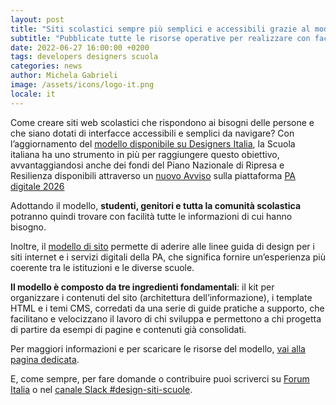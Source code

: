 ```yaml
---
layout: post
title: "Siti scolastici sempre più semplici e accessibili grazie al modello aggiornato di Designers Italia"
subtitle: "Pubblicate tutte le risorse operative per realizzare con facilità esperienze digitali semplici e moderne per la comunità scolastica"
date: 2022-06-27 16:00:00 +0200
tags: developers designers scuola
categories: news
author: Michela Gabrieli
image: /assets/icons/logo-it.png
locale: it
---
```

Come creare siti web scolastici che rispondono ai bisogni delle persone e che siano dotati di interfacce accessibili e semplici da navigare? Con l’aggiornamento del [modello disponibile su Designers Italia](https://designers.italia.it/modello/scuole/), la Scuola italiana ha uno strumento in più per raggiungere questo obiettivo, avvantaggiandosi anche dei fondi del Piano Nazionale di Ripresa e Resilienza disponibili attraverso un [nuovo Avviso](https://areariservata.padigitale2026.gov.it/Pa_digitale2026_dettagli_avviso?id=a017Q00000ocbtrQAA) sulla piattaforma [PA digitale 2026](https://padigitale2026.gov.it/)

Adottando il modello, **studenti, genitori e tutta la comunità scolastica** potranno quindi trovare con facilità tutte le informazioni di cui hanno bisogno.

Inoltre, il [modello di sito](https://designers.italia.it/modello/scuole/) permette di aderire alle linee guida di design per i siti internet e i servizi digitali della PA, che significa fornire un’esperienza più coerente tra le istituzioni e le diverse scuole.

**Il modello è composto da tre ingredienti fondamentali**: il kit per organizzare i contenuti del sito (architettura dell’informazione), i template HTML e i temi CMS, corredati da una serie di guide pratiche a supporto, che facilitano e velocizzano il lavoro di chi sviluppa e permettono a chi progetta di partire da esempi di pagine e contenuti già consolidati.

Per maggiori informazioni e per scaricare le risorse del modello, [vai alla pagina dedicata](https://designers.italia.it/modello/scuole/).

E, come sempre, per fare domande o contribuire puoi scriverci su [Forum Italia](https://forum.italia.it/c/design/19) o nel [canale Slack #design-siti-scuole](https://developersitalia.slack.com/archives/CQ7J0KANT).
